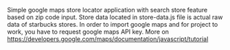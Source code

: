 Simple google maps store locator application with search store feature based on zip code input. Store data located in store-data.js file is actual raw data of starbucks stores. In order to import google maps and  for project to work, you have to request google maps API key. More on https://developers.google.com/maps/documentation/javascript/tutorial
